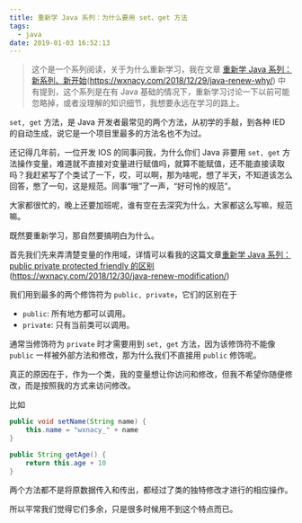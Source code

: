 ```yaml
---
title: 重新学 Java 系列：为什么要用 set、get 方法
tags:
  - java
date: 2019-01-03 16:52:13
---
```



> 这个是一个系列阅读，关于为什么重新学习，我在文章 [重新学 Java 系列：新系列、新开始](/2018/12/29/java-renew-why/)(https://wxnacy.com/2018/12/29/java-renew-why/) 中有提到，这个系列是在有 Java 基础的情况下，重新学习讨论一下以前可能忽略掉，或者没理解的知识细节，我想要永远在学习的路上。

<!-- more --><!-- toc -->

`set, get` 方法，是 Java 开发者最常见的两个方法，从初学的手敲，到各种 IED 的自动生成，说它是一个项目里最多的方法名也不为过。

还记得几年前，一位开发 IOS 的同事问我，为什么你们 Java 非要用 `set, get` 方法操作变量，难道就不直接对变量进行赋值吗，就算不能赋值，还不能直接读取吗？我赶紧写了个类试了一下，哎，可以啊，那为啥呢，想了半天，不知道该怎么回答，憋了一句，这是规范。同事“哦”了一声，“好可怜的规范”。

大家都很忙的，晚上还要加班呢，谁有空在去深究为什么，大家都这么写嘛，规范嘛。

既然要重新学习，那自然要搞明白为什么。

首先我们先来弄清楚变量的作用域，详情可以看我的这篇文章[重新学 Java 系列：public private protected friendly 的区别](/2018/12/30/java-renew-modification/)(https://wxnacy.com/2018/12/30/java-renew-modification/)

我们用到最多的两个修饰符为 `public, private`，它们的区别在于

- `public`: 所有地方都可以调用。
- `private`: 只有当前类可以调用。

通常当修饰符为 `private` 时才需要用到 `set, get` 方法，因为该修饰符不能像 `public` 一样被外部方法和修改，那为什么我们不直接用 `public` 修饰呢。

真正的原因在于，作为一个类，我的变量想让你访问和修改，但我不希望你随便修改，而是按照我的方式来访问修改。

比如

```java
public void setName(String name) {
    this.name = "wxnacy_" + name
}

public String getAge() {
    return this.age + 10
}
```

两个方法都不是将原数据传入和传出，都经过了类的独特修改才进行的相应操作。

所以平常我们觉得它们多余，只是很多时候用不到这个特点而已。

